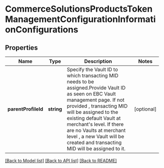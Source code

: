 # CommerceSolutionsProductsTokenManagementConfigurationInformationConfigurations

## Properties
Name | Type | Description | Notes
------------ | ------------- | ------------- | -------------
**parentProfileId** | **string** | Specify the Vault ID to which transacting MID needs to be assigned.Provide Vault ID as seen on EBC Vault management page. If not provided , transacting MID will be assigned to the existing default Vault at merchant&#39;s level. If there are no Vaults at merchant level , a new Vault will be created and transacting MID will be assigned to it. | [optional] 

[[Back to Model list]](../README.md#documentation-for-models) [[Back to API list]](../README.md#documentation-for-api-endpoints) [[Back to README]](../README.md)


